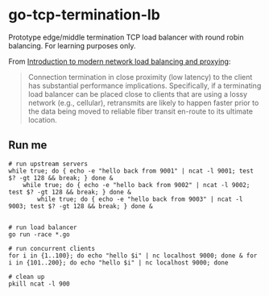 # go-tcp-termination-lb

Prototype edge/middle termination TCP load balancer with round robin balancing. For learning purposes only.

From [Introduction to modern network load balancing and proxying](https://blog.envoyproxy.io/introduction-to-modern-network-load-balancing-and-proxying-a57f6ff80236):

> Connection termination in close proximity (low latency) to the client has substantial performance implications. Specifically, if a terminating load balancer can be placed close to clients that are using a lossy network (e.g., cellular), retransmits are likely to happen faster prior to the data being moved to reliable fiber transit en-route to its ultimate location.

## Run me

```
# run upstream servers
while true; do { echo -e "hello back from 9001" | ncat -l 9001; test $? -gt 128 && break; } done & 
    while true; do { echo -e "hello back from 9002" | ncat -l 9002; test $? -gt 128 && break; } done &
        while true; do { echo -e "hello back from 9003" | ncat -l 9003; test $? -gt 128 && break; } done &


# run load balancer
go run -race *.go

# run concurrent clients
for i in {1..100}; do echo "hello $i" | nc localhost 9000; done & for i in {101..200}; do echo "hello $i" | nc localhost 9000; done

# clean up
pkill ncat -l 900
```